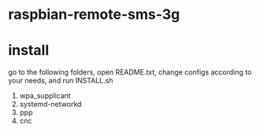 # raspbian-remote-sms-3g


# install

go to the following folders, open README.txt, change configs according to your needs, and run INSTALL.sh
 1) wpa_supplicant
 2) systemd-networkd
 3) ppp
 4) cnc
